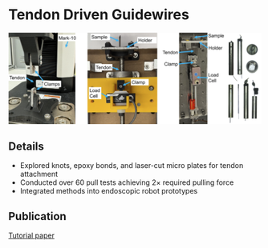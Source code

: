 # Tendon Driven Guidewires

![Tendon Driven Guidewires](../../images/TendonPaper.png)

## Details

- Explored knots, epoxy bonds, and laser-cut micro plates for tendon attachment
- Conducted over 60 pull tests achieving 2× required pulling force
- Integrated methods into endoscopic robot prototypes

## Publication

[Tutorial paper](https://link.springer.com/article/10.1007/s41745-024-00455-3)